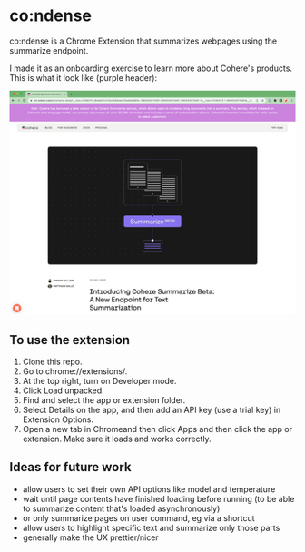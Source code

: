 # co:ndense
co:ndense is a Chrome Extension that summarizes webpages using the summarize endpoint.

I made it as an onboarding exercise to learn more about Cohere's products. This is what it look like (purple header):

![Here's what it looks like](example.png)

## To use the extension
1. Clone this repo.
2. Go to chrome://extensions/.
3. At the top right, turn on Developer mode.
4. Click Load unpacked.
5. Find and select the app or extension folder.
6. Select Details on the app, and then add an API key (use a trial key) in Extension Options.
7. Open a new tab in Chromeand then click Apps and then click the app or extension. Make sure it loads and works correctly.

## Ideas for future work
- allow users to set their own API options like model and temperature
- wait until page contents have finished loading before running (to be able to summarize content that's loaded asynchronously)
- or only summarize pages on user command, eg via a shortcut
- allow users to highlight specific text and summarize only those parts
- generally make the UX prettier/nicer

